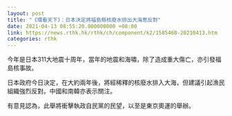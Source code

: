 ```yaml
---
layout: post
title: "《環看天下》：日本決定將福島縣核廢水排出大海惹反對"
date: 2021-04-13 08:55:20.000000000 +08:00
link: https://news.rthk.hk/rthk/ch/component/k2/1585460-20210413.htm
categories: rthk
---
```


今年是日本311大地震十周年，當年的地震和海嘯，除了造成重大傷亡，亦引發福島核事故。

日本政府今日決定，在大約兩年後，將經稀釋的核廢水排入大海，但建議引起漁民組織強烈反對。中國和南韓亦表示關注。

有意見認為，此舉將衝擊執政自民黨的民望，以至是東京奧運的舉辦。
